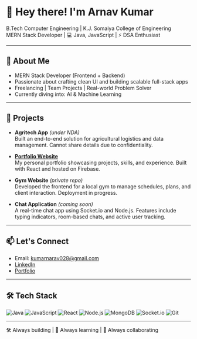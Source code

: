 # 👋 Hey there! I'm Arnav Kumar

B.Tech Computer Engineering | K.J. Somaiya College of Engineering  
MERN Stack Developer | 💻 Java, JavaScript | ⚡ DSA Enthusiast   

---

## 🚀 About Me

- MERN Stack Developer (Frontend + Backend)
- Passionate about crafting clean UI and building scalable full-stack apps
- Freelancing | Team Projects | Real-world Problem Solver
- Currently diving into: AI & Machine Learning

---

## 💼 Projects

- **Agritech App** *(under NDA)*  
  Built an end-to-end solution for agricultural logistics and data management. Cannot share details due to confidentiality.

- [**Portfolio Website**](https://arnav-s-portfolio.web.app)  
  My personal portfolio showcasing projects, skills, and experience. Built with React and hosted on Firebase.

- **Gym Website** *(private repo)*  
  Developed the frontend for a local gym to manage schedules, plans, and client interaction. Deployment in progress.

- **Chat Application** *(coming soon)*  
  A real-time chat app using Socket.io and Node.js. Features include typing indicators, room-based chats, and active user tracking.

---

## 📫 Let's Connect

- Email: kumarnarav028@gmail.com  
- [LinkedIn](https://www.linkedin.com/in/arnav-kumar-0873322aa/)  
- [Portfolio](https://arnav-s-portfolio.web.app)  

---

## 🛠️ Tech Stack

![Java](https://img.shields.io/badge/Java-007396?style=for-the-badge&logo=java&logoColor=white)
![JavaScript](https://img.shields.io/badge/JavaScript-F7DF1E?style=for-the-badge&logo=javascript&logoColor=black)
![React](https://img.shields.io/badge/React-20232A?style=for-the-badge&logo=react&logoColor=61DAFB)
![Node.js](https://img.shields.io/badge/Node.js-339933?style=for-the-badge&logo=nodedotjs&logoColor=white)
![MongoDB](https://img.shields.io/badge/MongoDB-4EA94B?style=for-the-badge&logo=mongodb&logoColor=white)
![Socket.io](https://img.shields.io/badge/Socket.io-010101?style=for-the-badge&logo=socketdotio&logoColor=white)
![Git](https://img.shields.io/badge/Git-F05032?style=for-the-badge&logo=git&logoColor=white)

---

🛠️ Always building | 🚀 Always learning | 🤝 Always collaborating
